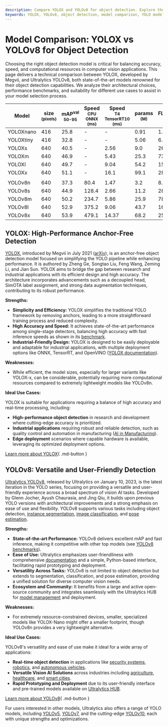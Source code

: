```yaml
---
description: Compare YOLOX and YOLOv8 for object detection. Explore their strengths, weaknesses, and benchmarks to make the best model choice for your needs.
keywords: YOLOX, YOLOv8, object detection, model comparison, YOLO models, computer vision, machine learning, performance benchmarks, YOLO architecture
---
```


# Model Comparison: YOLOX vs YOLOv8 for Object Detection

Choosing the right object detection model is critical for balancing accuracy, speed, and computational resources in computer vision applications. This page delivers a technical comparison between YOLOX, developed by Megvii, and Ultralytics YOLOv8, both state-of-the-art models renowned for their object detection capabilities. We analyze their architectural choices, performance benchmarks, and suitability for different use cases to assist in your model selection process.

<script async src="https://cdn.jsdelivr.net/npm/chart.js@3.9.1/dist/chart.min.js"></script>
<script defer src="../../javascript/benchmark.js"></script>

<canvas id="modelComparisonChart" width="1024" height="400" active-models='["YOLOX", "YOLOv8"]'></canvas>

| Model     | size<br><sup>(pixels) | mAP<sup>val<br>50-95 | Speed<br><sup>CPU ONNX<br>(ms) | Speed<br><sup>T4 TensorRT10<br>(ms) | params<br><sup>(M) | FLOPs<br><sup>(B) |
| --------- | --------------------- | -------------------- | ------------------------------ | ----------------------------------- | ------------------ | ----------------- |
| YOLOXnano | 416                   | 25.8                 | -                              | -                                   | 0.91               | 1.08              |
| YOLOXtiny | 416                   | 32.8                 | -                              | -                                   | 5.06               | 6.45              |
| YOLOXs    | 640                   | 40.5                 | -                              | 2.56                                | 9.0                | 26.8              |
| YOLOXm    | 640                   | 46.9                 | -                              | 5.43                                | 25.3               | 73.8              |
| YOLOXl    | 640                   | 49.7                 | -                              | 9.04                                | 54.2               | 155.6             |
| YOLOXx    | 640                   | 51.1                 | -                              | 16.1                                | 99.1               | 281.9             |
|           |                       |                      |                                |                                     |                    |                   |
| YOLOv8n   | 640                   | 37.3                 | 80.4                           | 1.47                                | 3.2                | 8.7               |
| YOLOv8s   | 640                   | 44.9                 | 128.4                          | 2.66                                | 11.2               | 28.6              |
| YOLOv8m   | 640                   | 50.2                 | 234.7                          | 5.86                                | 25.9               | 78.9              |
| YOLOv8l   | 640                   | 52.9                 | 375.2                          | 9.06                                | 43.7               | 165.2             |
| YOLOv8x   | 640                   | 53.9                 | 479.1                          | 14.37                               | 68.2               | 257.8             |

## YOLOX: High-Performance Anchor-Free Detection

[YOLOX](https://github.com/Megvii-BaseDetection/YOLOX), introduced by Megvii in July 2021 ([arXiv](https://arxiv.org/abs/2107.08430)), is an anchor-free object detection model focused on simplifying the YOLO pipeline while enhancing performance. It is authored by Zheng Ge, Songtao Liu, Feng Wang, Zeming Li, and Jian Sun. YOLOX aims to bridge the gap between research and industrial applications with its efficient design and high accuracy. The architecture incorporates advancements such as a decoupled head, SimOTA label assignment, and strong data augmentation techniques, contributing to its robust performance.

**Strengths:**

- **Simplicity and Efficiency:** YOLOX simplifies the traditional YOLO framework by removing anchors, leading to a more straightforward training process and reduced complexity.
- **High Accuracy and Speed:** It achieves state-of-the-art performance among single-stage detectors, balancing high accuracy with fast inference speeds as shown in its [benchmark](https://github.com/Megvii-BaseDetection/YOLOX#benchmark).
- **Industrial-Friendly Design:** YOLOX is designed to be easily deployable and adaptable for industrial applications, with multiple deployment options like ONNX, TensorRT, and OpenVINO ([YOLOX documentation](https://yolox.readthedocs.io/en/latest/)).

**Weaknesses:**

- While efficient, the model sizes, especially for larger variants like YOLOX-x, can be considerable, potentially requiring more computational resources compared to extremely lightweight models like YOLOv8n.

**Ideal Use Cases:**

YOLOX is suitable for applications requiring a balance of high accuracy and real-time processing, including:

- **High-performance object detection** in research and development where cutting-edge accuracy is prioritized.
- **Industrial applications** requiring robust and reliable detection, such as quality control and automation in manufacturing ([AI in Manufacturing](https://www.ultralytics.com/solutions/ai-in-manufacturing)).
- **Edge deployment** scenarios where capable hardware is available, leveraging its optimized deployment options.

[Learn more about YOLOX](https://yolox.readthedocs.io/en/latest/){ .md-button }

## YOLOv8: Versatile and User-Friendly Detection

[Ultralytics YOLOv8](https://github.com/ultralytics/ultralytics), released by Ultralytics on January 10, 2023, is the latest iteration in the YOLO series, focusing on providing a versatile and user-friendly experience across a broad spectrum of vision AI tasks. Developed by Glenn Jocher, Ayush Chaurasia, and Jing Qiu, it builds upon previous YOLO versions with architectural improvements and a strong emphasis on ease of use and flexibility. YOLOv8 supports various tasks including object detection, [instance segmentation](https://www.ultralytics.com/glossary/instance-segmentation), [image classification](https://www.ultralytics.com/glossary/image-classification), and [pose estimation](https://docs.ultralytics.com/tasks/pose/).

**Strengths:**

- **State-of-the-art Performance:** YOLOv8 delivers excellent mAP and fast inference, making it competitive with other top models (see [YOLOv8 benchmarks](https://docs.ultralytics.com/models/yolov8/)).
- **Ease of Use:** Ultralytics emphasizes user-friendliness with comprehensive [documentation](https://docs.ultralytics.com/) and a simple, Python-based interface, facilitating rapid prototyping and deployment.
- **Versatility Across Tasks:** YOLOv8 is not limited to object detection but extends to segmentation, classification, and pose estimation, providing a unified solution for diverse computer vision needs.
- **Ecosystem and Community:** It benefits from a large and active open-source community and integrates seamlessly with the Ultralytics HUB for [model management](https://www.ultralytics.com/hub) and deployment.

**Weaknesses:**

- For extremely resource-constrained devices, smaller, specialized models like YOLOX-Nano might offer a smaller footprint, though YOLOv8n provides a very lightweight alternative.

**Ideal Use Cases:**

YOLOv8's versatility and ease of use make it ideal for a wide array of applications:

- **Real-time object detection** in applications like [security systems](https://www.ultralytics.com/blog/security-alarm-system-projects-with-ultralytics-yolov8), [robotics](https://www.ultralytics.com/glossary/robotics), and [autonomous vehicles](https://www.ultralytics.com/solutions/ai-in-self-driving).
- **Versatile Vision AI Solutions** across industries including [agriculture](https://www.ultralytics.com/solutions/ai-in-agriculture), [healthcare](https://www.ultralytics.com/solutions/ai-in-healthcare), and [smart cities](https://www.ultralytics.com/blog/computer-vision-ai-in-smart-cities).
- **Rapid Prototyping and Deployment** due to its user-friendly interface and pre-trained models available on [Ultralytics HUB](https://www.ultralytics.com/hub).

[Learn more about YOLOv8](https://docs.ultralytics.com/models/yolov8/){ .md-button }

For users interested in other models, Ultralytics also offers a range of YOLO models, including [YOLOv5](https://docs.ultralytics.com/models/yolov5/), [YOLOv7](https://docs.ultralytics.com/models/yolov7/), and the cutting-edge [YOLOv10](https://docs.ultralytics.com/models/yolov10/), each with unique strengths and optimizations.